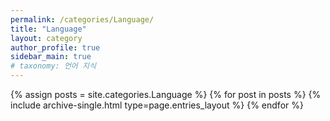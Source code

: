 ```yaml
---
permalink: /categories/Language/
title: "Language"
layout: category
author_profile: true
sidebar_main: true
# taxonomy: 언어 지식
---
```

{% assign posts = site.categories.Language %}
{% for post in posts %} 
{% include archive-single.html type=page.entries_layout %} 
{% endfor %}